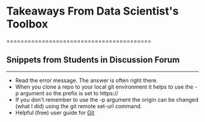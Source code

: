 
# Takeaways From Data Scientist's Toolbox
=========================================

## Snippets from Students in Discussion Forum
---------------------------------------------

* Read the error message. The answer is often right there.
* When you clone a repo to your local git environment it helps to use the -p argument so the prefix is set to https://
* If you don't remember to use the -p argument the origin can be changed (what I did) using the git remote set-url command.
* Helpful (free) user guide for [Git](http://git-scm.com/book)